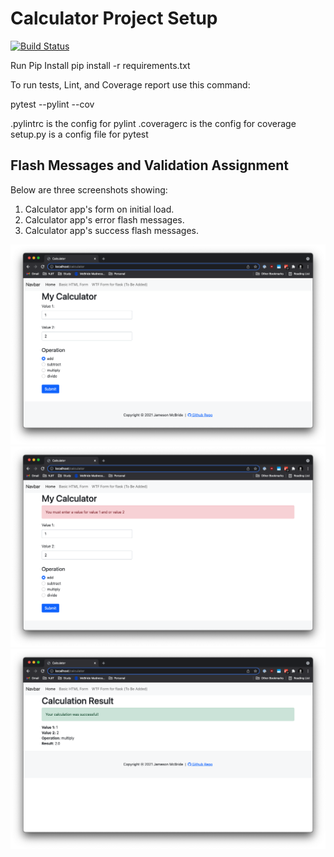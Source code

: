 # Calculator Project Setup
[![Build Status](https://app.travis-ci.com/jameson-m/njit-is601-calc1.svg?branch=main)](https://app.travis-ci.com/jameson-m/njit-is601-calc1)

Run Pip Install
pip install -r requirements.txt

To run tests, Lint, and Coverage report use this command:

pytest  --pylint --cov

.pylintrc is the config for pylint
.coveragerc is the config for coverage
setup.py is a config file for pytest

## Flash Messages and Validation Assignment
Below are three screenshots showing:
1. Calculator app's form on initial load.
2. Calculator app's error flash messages.
3. Calculator app's success flash messages.

![form initial load](assets/flash_messages_assignment/calculator-page.png "Calculator Page")
![error flash messages](assets/flash_messages_assignment/calculator-page-error.png "Error Flash Messages")
![success flash messages](assets/flash_messages_assignment/calculator-page-success.png "Success Flash Messages")